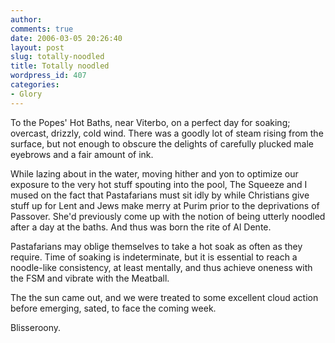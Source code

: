 ```yaml
---
author:
comments: true
date: 2006-03-05 20:26:40
layout: post
slug: totally-noodled
title: Totally noodled
wordpress_id: 407
categories:
- Glory
---
```


To the Popes' Hot Baths, near Viterbo, on a perfect day for soaking; overcast, drizzly, cold wind. There was a goodly lot of steam rising from the surface, but not enough to obscure the delights of carefully plucked male eyebrows and a fair amount of ink.

While lazing about in the water, moving hither and yon to optimize our exposure to the very hot stuff spouting into the pool, The Squeeze and I mused on the fact that Pastafarians must sit idly by while Christians give stuff up for Lent and Jews make merry at Purim prior to the deprivations of Passover. She'd previously come up with the notion of being utterly noodled after a day at the baths. And thus was born the rite of Al Dente.

Pastafarians may oblige themselves to take a hot soak as often as they require. Time of soaking is indeterminate, but it is essential to reach a noodle-like consistency, at least mentally, and thus achieve oneness with the FSM and vibrate with the Meatball.

The the sun came out, and we were treated to some excellent cloud action before emerging, sated, to face the coming week.

Blisseroony.

